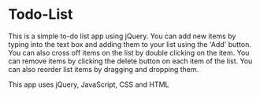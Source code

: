 # Todo-List
This is a simple to-do list app using jQuery.
You can add new items by typing into the text box and adding them to your list using the 'Add' button.
You can also cross off items on the list by double clicking on the item.
You can remove items by clicking the delete button on each item of the list.
You can also reorder list items by dragging and dropping them.

This app uses jQuery, JavaScript, CSS and HTML
